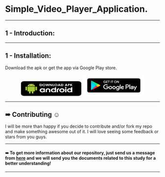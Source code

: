 # Simple_Video_Player_Application.

***
## 1 - Introduction:


***
## 1 - Installation:

Download the apk or get the app via Google Play store.

<p  href="url" align="center"  >
 <img src="https://github.com/AhmedSamirScience/Simple_Video_Player_Application./blob/main/apkpic.png" height="50" width="200"  />
 <img src="https://github.com/AhmedSamirScience/Simple_Video_Player_Application./blob/main/playstorelogo.png" height="70" width="200" /> 
</p>
 
 
***
## ➠ Contributing ☺
I will be more than happy if you decide to contribute and/or fork my repo and make something awesome out of it. I will love seeing some feedback or stars from you guys.

***
#### ➠ To get more information about our repository, just send us a message from [here](https://www.linkedin.com/in/ahmedsamir13/) and we will send you the documents related to this study for a better understanding!
 
***
